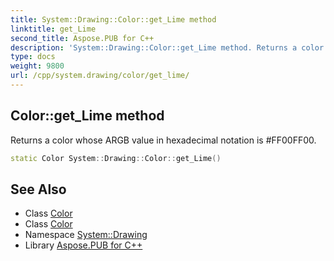 ```yaml
---
title: System::Drawing::Color::get_Lime method
linktitle: get_Lime
second_title: Aspose.PUB for C++
description: 'System::Drawing::Color::get_Lime method. Returns a color whose ARGB value in hexadecimal notation is #FF00FF00 in C++.'
type: docs
weight: 9800
url: /cpp/system.drawing/color/get_lime/
---
```

## Color::get_Lime method


Returns a color whose ARGB value in hexadecimal notation is #FF00FF00.

```cpp
static Color System::Drawing::Color::get_Lime()
```

## See Also

* Class [Color](../)
* Class [Color](../)
* Namespace [System::Drawing](../../)
* Library [Aspose.PUB for C++](../../../)
